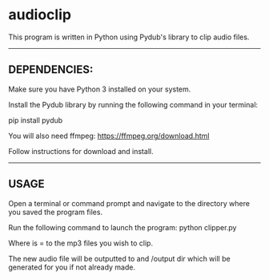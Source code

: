 # audioclip
This program is written in Python using Pydub's library to clip audio files.

___

## DEPENDENCIES:

Make sure you have Python 3 installed on your system.

Install the Pydub library by running the following command in your terminal:

pip install pydub

You will also need ffmpeg: https://ffmpeg.org/download.html

Follow instructions for download and install. 
___

## USAGE

Open a terminal or command prompt and navigate to the directory where you saved the program files.

Run the following command to launch the program:
python clipper.py <args>
  
Where <args> is = to the mp3 files you wish to clip. 


The new audio file will be outputted to and /output dir which will be generated for you if not already made.

